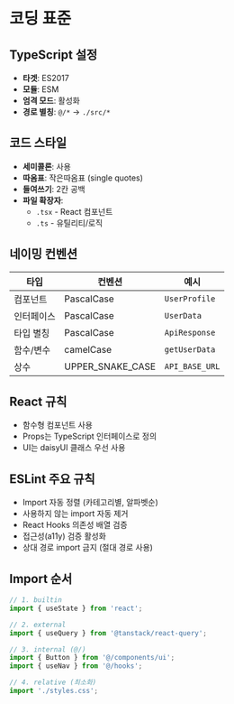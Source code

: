 # 코딩 표준

## TypeScript 설정

- **타겟**: ES2017
- **모듈**: ESM
- **엄격 모드**: 활성화
- **경로 별칭**: `@/*` → `./src/*`

## 코드 스타일

- **세미콜론**: 사용
- **따옴표**: 작은따옴표 (single quotes)
- **들여쓰기**: 2칸 공백
- **파일 확장자**:
  - `.tsx` - React 컴포넌트
  - `.ts` - 유틸리티/로직

## 네이밍 컨벤션

| 타입       | 컨벤션           | 예시           |
| ---------- | ---------------- | -------------- |
| 컴포넌트   | PascalCase       | `UserProfile`  |
| 인터페이스 | PascalCase       | `UserData`     |
| 타입 별칭  | PascalCase       | `ApiResponse`  |
| 함수/변수  | camelCase        | `getUserData`  |
| 상수       | UPPER_SNAKE_CASE | `API_BASE_URL` |

## React 규칙

- 함수형 컴포넌트 사용
- Props는 TypeScript 인터페이스로 정의
- UI는 daisyUI 클래스 우선 사용

## ESLint 주요 규칙

- Import 자동 정렬 (카테고리별, 알파벳순)
- 사용하지 않는 import 자동 제거
- React Hooks 의존성 배열 검증
- 접근성(a11y) 검증 활성화
- 상대 경로 import 금지 (절대 경로 사용)

## Import 순서

```typescript
// 1. builtin
import { useState } from 'react';

// 2. external
import { useQuery } from '@tanstack/react-query';

// 3. internal (@/)
import { Button } from '@/components/ui';
import { useNav } from '@/hooks';

// 4. relative (최소화)
import './styles.css';
```
